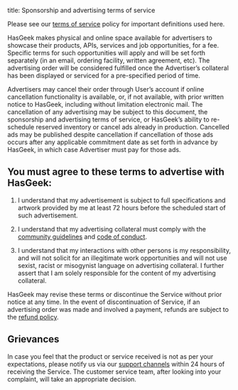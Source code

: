 title: Sponsorship and advertising terms of service

Please see our [terms of service](terms) policy for important definitions used here.

HasGeek makes physical and online space available for advertisers to showcase their products, APIs, services and job opportunities, for a fee. Specific terms for such opportunities will apply and will be set forth separately (in an email, ordering facility, written agreement, etc). The advertising order will be considered fulfilled once the Advertiser’s collateral has been displayed or serviced for a pre-specified period of time.

Advertisers may cancel their order through User’s account if online cancellation functionality is available, or, if not available, with prior written notice to HasGeek, including without limitation electronic mail.  The cancellation of any advertising may be subject to this document, the sponsorship and advertising terms of service, or HasGeek’s ability to re-schedule reserved inventory or cancel ads already in production. Cancelled ads may be published despite cancellation if cancellation of those ads occurs after any applicable commitment date as set forth in advance by HasGeek, in which case Advertiser must pay for those ads.

## You must agree to these terms to advertise with HasGeek:

1. I understand that my advertisement is subject to full specifications and artwork provided by me at least 72 hours before the scheduled start of such advertisement.

2. I understand that my advertising collateral must comply with the [community guidelines](community) and [code of conduct](code).

3. I understand that my interactions with other persons is my responsibility, and will not solicit for an illegitimate work opportunities and will not use sexist, racist or misogynist language on advertising collateral. I further assert that I am solely responsible for the content of my advertising collateral.

HasGeek may revise these terms or discontinue the Service without prior notice at any time. In the event of discontinuation of Service, if an advertising order was made and involved a payment, refunds are subject to the [refund policy](refunds).

## Grievances

In case you feel that the product or service received is not as per your expectations, please notify us via our [support channels](/about/contact) within 24 hours of receiving the Service. The customer service team, after looking into your complaint, will take an appropriate decision.
